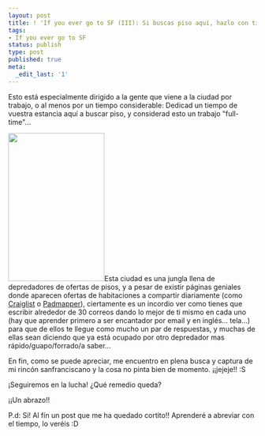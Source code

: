 ```yaml
---
layout: post
title: ! 'If you ever go to SF (III): Si buscas piso aquí, hazlo con tiempo...'
tags:
- If you ever go to SF
status: publish
type: post
published: true
meta:
  _edit_last: '1'
---
```

Esto está especialmente dirigido a la gente que viene a la ciudad por trabajo, o al menos por un tiempo considerable: Dedicad un tiempo de vuestra estancia aquí a buscar piso, y considerad esto un trabajo "full-time"...
<!-- more -->

<a href="http://sheniff.es/public/wp/wp-content/uploads/2012/08/jungla.jpg"><img class="alignright size-medium wp-image-353" title="jungla" src="http://sheniff.es/public/wp/wp-content/uploads/2012/08/jungla-195x300.jpg" alt="" width="195" height="300" /></a>Esta ciudad es una jungla llena de depredadores de ofertas de pisos, y a pesar de existir páginas geniales donde aparecen ofertas de habitaciones a compartir diariamente (como <a title="Busqueda de pisos en SF" href="http://sfbay.craigslist.org/search/roo/sfc?query=&amp;srchType=A&amp;minAsk=&amp;maxAsk=&amp;nh=1&amp;nh=149&amp;nh=4&amp;nh=6&amp;nh=8&amp;nh=20&amp;nh=18&amp;nh=19&amp;nh=22&amp;nh=27" target="_blank">Craiglist</a> o <a href="https://www.padmapper.com/" target="_blank">Padmapper</a>), ciertamente es un incordio ver como tienes que escribir alrededor de 30 correos dando lo mejor de ti mismo en cada uno (hay que aprender primero a ser encantador por email y en inglés... tela...) para que de ellos te llegue como mucho un par de respuestas, y muchas de ellas sean diciendo que ya está ocupado por otro depredador mas rápido/guapo/forrado/a saber...

En fin, como se puede apreciar, me encuentro en plena busca y captura de mi rincón sanfranciscano y la cosa no pinta bien de momento. ¡¡jejeje!! :S

¡Seguiremos en la lucha! ¿Qué remedio queda?

¡¡Un abrazo!!

P.d: Sí! Al fín un post que me ha quedado cortito!! Aprenderé a abreviar con el tiempo, lo veréis :D
